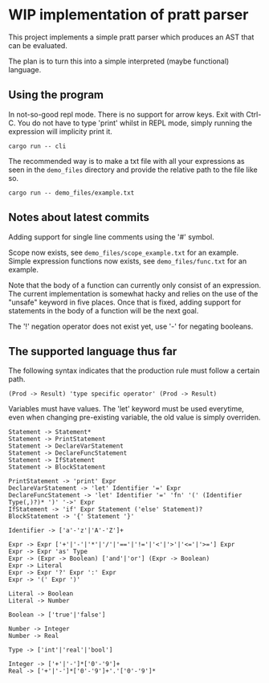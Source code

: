 # WIP implementation of pratt parser

This project implements a simple pratt parser which produces an AST
that can be evaluated.

The plan is to turn this into a simple interpreted (maybe functional) language.

## Using the program

In not-so-good repl mode. There is no support for arrow keys. Exit with Ctrl-C.
You do not have to type 'print' whilst in REPL mode, simply running the
expression will implicity print it.
```
cargo run -- cli
```

The recommended way is to make a txt file with all your expressions as seen in
the `demo_files` directory and provide the relative path to the file like so.

```
cargo run -- demo_files/example.txt
```

## Notes about latest commits

Adding support for single line comments using the '#' symbol.

Scope now exists, see `demo_files/scope_example.txt` for an example.
Simple expression functions now exists, see `demo_files/func.txt` for an example.

Note that the body of a function can currently only consist of an expression.
The current implementation is somewhat hacky and relies on the use of the
"unsafe" keyword in five places. Once that is fixed, adding support for statements
in the body of a function will be the next goal.

The '!' negation operator does not exist yet, use '-' for negating
booleans.

## The supported language thus far

The following syntax indicates that the production rule must follow a certain path.
```
(Prod -> Result) 'type specific operator' (Prod -> Result)
```

Variables must have values. The 'let' keyword must be used everytime, even when
changing pre-existing variable, the old value is simply overriden.

```
Statement -> Statement*
Statement -> PrintStatement
Statement -> DeclareVarStatement
Statement -> DeclareFuncStatement
Statement -> IfStatement
Statement -> BlockStatement

PrintStatement -> 'print' Expr
DeclareVarStatement -> 'let' Identifier '=' Expr 
DeclareFuncStatement -> 'let' Identifier '=' 'fn' '(' (Identifier Type(,)?)* ')' '->' Expr
IfStatement -> 'if' Expr Statement ('else' Statement)?
BlockStatement -> '{' Statement '}'

Identifier -> ['a'-'z'|'A'-'Z']+

Expr -> Expr ['+'|'-'|'*'|'/'|'=='|'!='|'<'|'>'|'<='|'>='] Expr
Expr -> Expr 'as' Type
Expr -> (Expr -> Boolean) ['and'|'or'] (Expr -> Boolean)
Expr -> Literal
Expr -> Expr '?' Expr ':' Expr
Expr -> '(' Expr ')'

Literal -> Boolean
Literal -> Number

Boolean -> ['true'|'false']

Number -> Integer
Number -> Real

Type -> ['int'|'real'|'bool']

Integer -> ['+'|'-']*['0'-'9']+
Real -> ['+'|'-']*['0'-'9']+'.'['0'-'9']*
```

